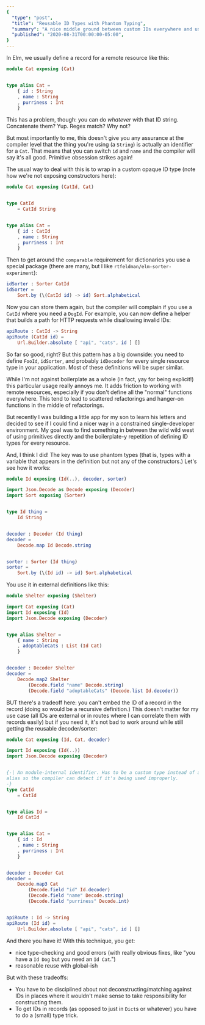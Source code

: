 ```yaml
---
{
  "type": "post",
  "title": "Reusable ID Types with Phantom Typing",
  "summary": "A nice middle ground between custom IDs everywhere and using Ints or whatever.",
  "published": "2020-08-31T00:00:00-05:00",
}
---
```


In Elm, we usually define a record for a remote resource like this:

```elm
module Cat exposing (Cat)


type alias Cat =
    { id : String
    , name : String
    , purriness : Int
    }
```

This has a problem, though: you can do *whatever* with that ID string.
Concatenate them? Yup.
Regex match? Why not?

But most importantly to me, this doesn't give you any assurance at the compiler level that the thing you're using (a `String`) is actually an identifier for a `Cat`.
That means that you can switch `id` and `name` and the compiler will say it's all good.
Primitive obsession strikes again!

The usual way to deal with this is to wrap in a custom opaque ID type (note how we're not exposing constructors here):

```elm
module Cat exposing (CatId, Cat)


type CatId
    = CatId String


type alias Cat =
    { id : CatId
    , name : String
    , purriness : Int
    }
```

Then to get around the `comparable` requirement for dictionaries you use a special package (there are many, but I like `rtfeldman/elm-sorter-experiment`):

```elm
idSorter : Sorter CatId
idSorter =
    Sort.by (\(CatId id) -> id) Sort.alphabetical
```

Now you can store them again, but the compiler will complain if you use a `CatId` where you need a `DogId`.
For example, you can now define a helper that builds a path for HTTP requests while disallowing invalid IDs:

```elm
apiRoute : CatId -> String
apiRoute (CatId id) =
    Url.Builder.absolute [ "api", "cats", id ] []
```

So far so good, right?
But this pattern has a big downside: you need to define `FooId`, `idSorter`, and probably `idDecoder` for every single resource type in your application.
Most of these definitions will be super similar.

While I'm not against boilerplate as a whole (in fact, yay for being explicit!) this particular usage really annoys me.
It adds friction to working with remote resources, especially if you don't define all the "normal" functions everywhere.
This tend to lead to scattered refactorings and hanger-on functions in the middle of refactorings.

But recently I was building a little app for my son to learn his letters and decided to see if I could find a nicer way in a constrained single-developer environment.
My goal was to find something in between the wild wild west of using primitives directly and the boilerplate-y repetition of defining ID types for every resource.

And, I think I did!
The key was to use phantom types (that is, types with a variable that appears in the definition but not any of the constructors.)
Let's see how it works:

```elm
module Id exposing (Id(..), decoder, sorter)

import Json.Decode as Decode exposing (Decoder)
import Sort exposing (Sorter)


type Id thing =
    Id String


decoder : Decoder (Id thing)
decoder =
    Decode.map Id Decode.string


sorter : Sorter (Id thing)
sorter =
    Sort.by (\(Id id) -> id) Sort.alphabetical
```

You use it in external definitions like this:

```elm
module Shelter exposing (Shelter)

import Cat exposing (Cat)
import Id exposing (Id)
import Json.Decode exposing (Decoder)


type alias Shelter =
    { name : String
    , adoptableCats : List (Id Cat)
    }


decoder : Decoder Shelter
decoder =
    Decode.map2 Shelter
        (Decode.field "name" Decode.string)
        (Decode.field "adoptableCats" (Decode.list Id.decoder))
```

BUT there's a tradeoff here: you can't embed the ID of a record in the record (doing so would be a recursive definition.)
This doesn't matter for my use case (all IDs are external or in routes where I can correlate them with records easily) but if you need it, it's not bad to work around while still getting the reusable decoder/sorter:

```elm
module Cat exposing (Id, Cat, decoder)

import Id exposing (Id(..))
import Json.Decode exposing (Decoder)


{-| An module-internal identifier. Has to be a custom type instead of an
alias so the compiler can detect if it's being used improperly.
-}
type CatId
    = CatId


type alias Id =
    Id CatId


type alias Cat =
    { id : Id
    , name : String
    , purriness : Int
    }


decoder : Decoder Cat
decoder =
    Decode.map3 Cat
        (Decode.field "id" Id.decoder)
        (Decode.field "name" Decode.string)
        (Decode.field "purriness" Decode.int)


apiRoute : Id -> String
apiRoute (Id id) =
    Url.Builder.absolute [ "api", "cats", id ] []
```

And there you have it!
With this technique, you get:

- nice type-checking and good errors (with really obvious fixes, like "you have a `Id Dog` but you need an `Id Cat`.")
- reasonable reuse with global-ish

But with these tradeoffs:

- You have to be disciplined about not deconstructing/matching against IDs in places where it wouldn't make sense to take responsibility for constructing them.
- To get IDs in records (as opposed to just in `Dict`s or whatever) you have to do a (small) type trick.
